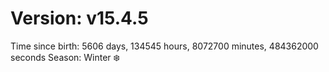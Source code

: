 # Version: v15.4.5
Time since birth: 5606 days, 134545 hours, 8072700 minutes, 484362000 seconds
Season: Winter ❄️
